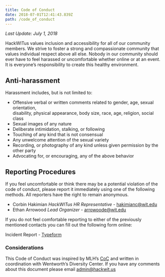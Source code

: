 ```yaml
---
title: Code of Conduct
date: 2018-07-01T12:41:43.839Z
path: /code_of_conduct
---
```


_Last Update: July 1, 2018_

HackWITus values inclusion and accessibility for all of our community members. We strive to foster a strong and compassionate community that values individual respect above all else. Nobody in our community should ever have to feel harassed or uncomfortable whether online or at an event. It is everyone’s responsibility to create this healthy environment.

## Anti-harassment
Harassment includes, but is not limited to:
- Offensive verbal or written comments related to gender, age, sexual orientation,  
  disability, physical appearance, body size, race, age, religion, social class
- Sexual images of any nature
- Deliberate intimidation, stalking, or following
- Touching of any kind that is not consensual
- Any unwelcome attention of the sexual variety
- Recording, or photography of any kind unless given permission by the other party
- Advocating for, or encouraging, any of the above behavior

## Reporting Procedures
If you feel uncomfortable or think there may be a potential violation of the code of conduct, please report it immediately using one of the following methods. All reporters have the right to remain anonymous.

- Corbin Hakimian _HackWITus HR Representative_ - hakimianc@wit.edu
- Ethan Arrowood _Lead Organizer_ - arrowoode@wit.edu 

If you do not feel comfortable reporting to either of the previously mentioned contacts you can fill out the following form online:

Incident Report - [Typeform](https://goo.gl/2rs2Di)

### Considerations
This Code of Conduct was inspired by MLH’s [CoC](https://static.mlh.io/docs/mlh-code-of-conduct.pdf) and written in coordination with Wentworth’s Diversity Center. If you have any comments about this document please email admin@hackwit.us
